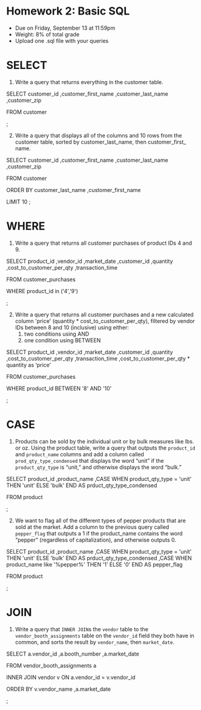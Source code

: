 # Homework 2: Basic SQL 

-  	Due on Friday, September 13 at 11:59pm
-  	Weight: 8% of total grade
-  	Upload one .sql file with your queries

# SELECT
1. Write a query that returns everything in the customer table.

SELECT
customer_id
,customer_first_name
,customer_last_name
,customer_zip

FROM
customer

;

2. Write a query that displays all of the columns and 10 rows from the customer table, sorted by customer_last_name, then customer_first_ name.

SELECT
customer_id
,customer_first_name
,customer_last_name
,customer_zip

FROM
customer

ORDER BY
customer_last_name
,customer_first_name

LIMIT 
10
;


# WHERE
1. Write a query that returns all customer purchases of product IDs 4 and 9.

SELECT
product_id
,vendor_id
,market_date
,customer_id
,quantity
,cost_to_customer_per_qty
,transaction_time

FROM
customer_purchases

WHERE
product_id in ('4','9')

;


2. Write a query that returns all customer purchases and a new calculated column 'price' (quantity * cost_to_customer_per_qty), filtered by vendor IDs between 8 and 10 (inclusive) using either:
	1.  two conditions using AND
	2.  one condition using BETWEEN

SELECT
product_id
,vendor_id
,market_date
,customer_id
,quantity
,cost_to_customer_per_qty
,transaction_time
,cost_to_customer_per_qty * quantity as ‘price’

FROM
customer_purchases

WHERE
product_id BETWEEN '8' AND '10'

;

# CASE
1. Products can be sold by the individual unit or by bulk measures like lbs. or oz. Using the product table, write a query that outputs the `product_id` and `product_name` columns and add a column called `prod_qty_type_condensed` that displays the word “unit” if the `product_qty_type` is “unit,” and otherwise displays the word “bulk.”

SELECT 
product_id
,product_name
,CASE  WHEN product_qty_type = 'unit'
THEN 'unit'
ELSE 'bulk'
END AS prduct_qty_type_condensed

FROM
product

;


2. We want to flag all of the different types of pepper products that are sold at the market. Add a column to the previous query called `pepper_flag` that outputs a 1 if the product_name contains the word “pepper” (regardless of capitalization), and otherwise outputs 0.

SELECT 
product_id
,product_name
,CASE  WHEN product_qty_type = 'unit'
THEN 'unit'
ELSE 'bulk'
END AS prduct_qty_type_condensed
,CASE  WHEN product_name like '%pepper%'
THEN '1'
ELSE '0'
END AS pepper_flag

FROM
product

;

# JOIN
1. Write a query that `INNER JOIN`s the `vendor` table to the `vendor_booth_assignments` table on the `vendor_id` field they both have in common, and sorts the result by `vendor_name`, then `market_date`.


SELECT
a.vendor_id
,a.booth_number
,a.market_date

FROM 
vendor_booth_assignments a

INNER JOIN vendor v ON a.vendor_id = v.vendor_id

ORDER BY 
v.vendor_name
,a.market_date

;
